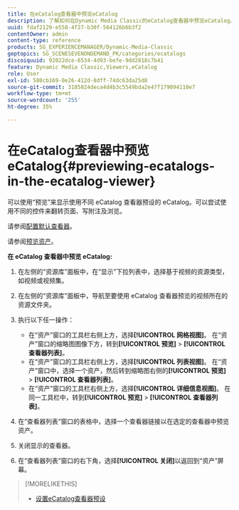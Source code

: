 ```yaml
---
title: 在eCatalog查看器中预览eCatalog
description: 了解如何在Dynamic Media Classic的eCatalog查看器中预览eCatalog。
uuid: fdaf2129-e558-4f27-b30f-564126b6b3f2
contentOwner: admin
content-type: reference
products: SG_EXPERIENCEMANAGER/Dynamic-Media-Classic
geptopics: SG_SCENESEVENONDEMAND_PK/categories/ecatalogs
discoiquuid: 92022dce-6534-4d93-befe-9dd2818c7b41
feature: Dynamic Media Classic,Viewers,eCatalog
role: User
exl-id: 580cb169-0e26-412d-8dff-74dc63da25d8
source-git-commit: 3185824deca4d4b3c5549bda2e47f179094110e7
workflow-type: tm+mt
source-wordcount: '255'
ht-degree: 35%

---
```


# 在eCatalog查看器中预览eCatalog{#previewing-ecatalogs-in-the-ecatalog-viewer}

可以使用“预览”来显示使用不同 eCatalog 查看器预设的 eCatalog。可以尝试使用不同的控件来翻转页面、写附注及浏览。

请参阅[配置默认查看器](application-setup.md#configuring_default_viewers)。

请参阅[预览资产](previewing-asset.md#previewing_an_asset)。

**在 eCatalog 查看器中预览 eCatalog:**

1. 在左侧的“资源库”面板中，在“显示”下拉列表中，选择基于视频的资源类型，如视频或视频集。
1. 在左侧的“资源库”面板中，导航至要使用 eCatalog 查看器预览的视频所在的资源文件夹。
1. 执行以下任一操作：

   * 在“资产”窗口的工具栏右侧上方，选择&#x200B;**[!UICONTROL 网格视图]**。 在“资产”窗口的缩略图图像下方，转到&#x200B;**[!UICONTROL 预览]** > **[!UICONTROL 查看器列表]**。
   * 在“资产”窗口的工具栏右侧上方，选择&#x200B;**[!UICONTROL 列表视图]**。 在“资产”窗口中，选择一个资产，然后转到缩略图右侧的&#x200B;**[!UICONTROL 预览]** > **[!UICONTROL 查看器列表]**。
   * 在“资产”窗口的工具栏右侧上方，选择&#x200B;**[!UICONTROL 详细信息视图]**。 在同一工具栏中，转到&#x200B;**[!UICONTROL 预览]** > **[!UICONTROL 查看器列表]**。

1. 在“查看器列表”窗口的表格中，选择一个查看器链接以在选定的查看器中预览资产。
1. 关闭显示的查看器。
1. 在“查看器列表”窗口的右下角，选择&#x200B;**[!UICONTROL 关闭]**&#x200B;以返回到“资产”屏幕。

>[!MORELIKETHIS]
>
>* [设置eCatalog查看器预设](setting-ecatalog-viewer-presets.md#setting_up_ecatalog_viewer_presets)

